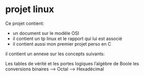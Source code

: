 # projet linux

Ce projet contient:
- un document sur le modèle OSI
- il contient un tp linux et le rapport qui lui est associé
- il contient aussi mon premier projet perso en C 


il contient un annexe sur les concepts suivants: 

Les tables de vérité et les portes logiques 
l’algèbre de Boole 
les conversions binaires --> Octal --> Hexadécimal 
